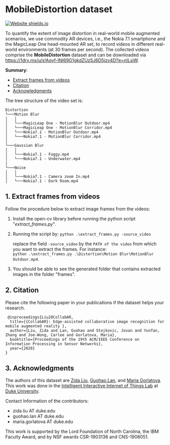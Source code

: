 # MobileDistortion dataset
[![Website shields.io](https://img.shields.io/badge/opencv----python-4.1-green)](http://shields.io/)

To quantify the extent of image distortion in real-world mobile augmented scenarios, we use commodity AR devices, i.e., the Nokia 7.1 smartphone and the MagicLeap One head-mounted AR set, to record videos in different real-world environments (at 30 frames per second). The collected videos comprise the **MobileDistortion** dataset and can be downloaded via https://1drv.ms/u/s!Aqyf-lNI69G1gkdZUz5J6D5jzv4D?e=nILsiW.

**Summary**:

* [Extract frames from videos](#1)
* [Citation](#2)
* [Acknowledgments](#3)


The tree structure of the video set is:
```
Distortion
└───Motion Blur
│   │
│   └───MagicLeap One - MotionBlur Outdoor.mp4
│   └───MagicLeap One - MotionBlur Corridor.mp4
│   └───Nokia7.1 - MotionBlur Outdoor.mp4
│   └───Nokia7.1 - MotionBlur Corridor.mp4
│   
└───Gaussian Blur
│   │
│   └───Nokia7.1 - Foggy.mp4
│   └───Nokia7.1 - Underwater.mp4
|
└───Noise
│   │
│   └───Nokia7.1 - Camera zoom In.mp4
│   └───Nokia7.1 - Dark Room.mp4
```

## 1. <span id="1">Extract frames from videos</span>

Follow the procedure below to extract image frames from the videos:  
1. Install the open-cv library before running the python script "*extract_frames.py*".
2. Running the script by: `python .\extract_frames.py -source_video`

   replace the field `-source_video` by the `PATH of the video` from which you want to extract the frames.
   For instance:  
   `python .\extract_frames.py .\Distortion\Motion Blur\MotionBlur Outdoor.mp4`.
4. You should be able to see the generated folder that contains extracted images in the folder "frames".

## 2. <span id="2">Citation</span>

Please cite the following paper in your publications if the dataset helps your research.

     @inproceedings{Liu20CollabAR,
      title={{CollabAR}: Edge-assisted collaborative image recognition for mobile augmented reality },
      author={Liu, Zida and Lan, Guohao and Stojkovic, Jovan and Yunfan, Zhang and Joe-Wong, Carlee and Gorlatova, Maria},
      booktitle={Proceedings of the 19th ACM/IEEE Conference on Information Processing in Sensor Networks},
      year={2020}
    }
  
## 3. <span id="3">Acknowledgments</span>

The authors of this dataset are [Zida Liu](https://zidaliu.github.io/), [Guohao Lan](https://guohao.netlify.com/), and [Maria Gorlatova](https://maria.gorlatova.com/). This work was done in the [Intelligent Interactive Internet of Things Lab](https://maria.gorlatova.com/) at [Duke University](https://www.duke.edu/).

Contact Information of the contributors: 

* zida.liu AT duke.edu
* guohao.lan AT duke.edu
* maria.gorlatova AT duke.edu

This work is supported by the Lord Foundation of North Carolina, the IBM Faculty Award, and by NSF awards CSR-1903136 and CNS-1908051.
 
